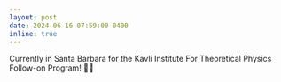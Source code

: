 ```yaml
---
layout: post
date: 2024-06-16 07:59:00-0400
inline: true
---
```

Currently in Santa Barbara for the Kavli Institute For Theoretical Physics Follow-on Program! 🌴🍊